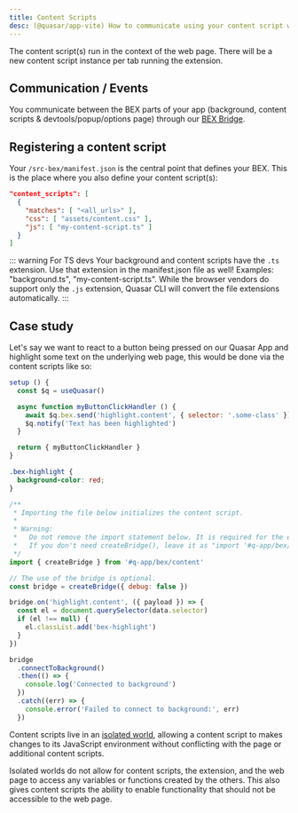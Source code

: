 ```yaml
---
title: Content Scripts
desc: (@quasar/app-vite) How to communicate using your content script with your Quasar App and Background Script in Quasar Browser Extension mode.
---
```


The content script(s) run in the context of the web page. There will be a new content script instance per tab running the extension.

## Communication / Events

You communicate between the BEX parts of your app (background, content scripts & devtools/popup/options page) through our [BEX Bridge](/quasar-cli-vite/developing-browser-extensions/bex-bridge).

## Registering a content script

Your `/src-bex/manifest.json` is the central point that defines your BEX. This is the place where you also define your content script(s):

```json /src-bex/manifest.json
"content_scripts": [
  {
    "matches": [ "<all_urls>" ],
    "css": [ "assets/content.css" ],
    "js": [ "my-content-script.ts" ]
  }
]
```

::: warning For TS devs
Your background and content scripts have the `.ts` extension. Use that extension in the manifest.json file as well! Examples: "background.ts", "my-content-script.ts". While the browser vendors do support only the `.js` extension, Quasar CLI will convert the file extensions automatically.
:::

## Case study

Let's say we want to react to a button being pressed on our Quasar App and highlight some text on the underlying web page, this would be done via the content scripts like so:

```js Quasar App, /src
setup () {
  const $q = useQuasar()

  async function myButtonClickHandler () {
    await $q.bex.send('highlight.content', { selector: '.some-class' })
    $q.notify('Text has been highlighted')
  }

  return { myButtonClickHandler }
}
```

```css /src-bex/assets/content.css
.bex-highlight {
  background-color: red;
}
```

```js /src-bex/my-content-script.js:
/**
 * Importing the file below initializes the content script.
 *
 * Warning:
 *   Do not remove the import statement below. It is required for the extension to work.
 *   If you don't need createBridge(), leave it as "import '#q-app/bex/content'".
 */
import { createBridge } from '#q-app/bex/content'

// The use of the bridge is optional.
const bridge = createBridge({ debug: false })

bridge.on('highlight.content', ({ payload }) => {
  const el = document.querySelector(data.selector)
  if (el !== null) {
    el.classList.add('bex-highlight')
  }
})

bridge
  .connectToBackground()
  .then(() => {
    console.log('Connected to background')
  })
  .catch((err) => {
    console.error('Failed to connect to background:', err)
  })
```

Content scripts live in an [isolated world](https://developer.chrome.com/extensions/content_scripts#isolated_world), allowing a content script to makes changes to its JavaScript environment without conflicting with the page or additional content scripts.

Isolated worlds do not allow for content scripts, the extension, and the web page to access any variables or functions created by the others. This also gives content scripts the ability to enable functionality that should not be accessible to the web page.
